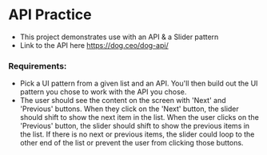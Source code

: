# API Practice
- This project demonstrates use with an API & a Slider pattern
- Link to the API here https://dog.ceo/dog-api/ 
### Requirements:
- Pick a UI pattern from a given list and an API. You'll then build out the UI pattern you chose to work with the API you chose.
- The user should see the content on the screen with 'Next' and 'Previous' buttons. When they click on the 'Next' button, the slider should shift to show the next item in the list. When the user clicks on the 'Previous' button, the slider should shift to show the previous items in the list. If there is no next or previous items, the slider could loop to the other end of the list or prevent the user from clicking those buttons.